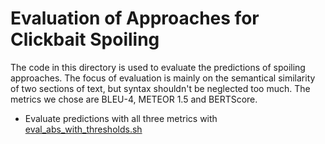 # Evaluation of Approaches for Clickbait Spoiling

The code in this directory is used to evaluate the predictions of spoiling approaches.
The focus of evaluation is mainly on the semantical similarity of two sections of text, but syntax shouldn't be neglected too much.
The metrics we chose are BLEU-4, METEOR 1.5 and BERTScore.

- Evaluate predictions with all three metrics with [eval_abs_with_thresholds.sh](eval_abs_with_thresholds.sh)

